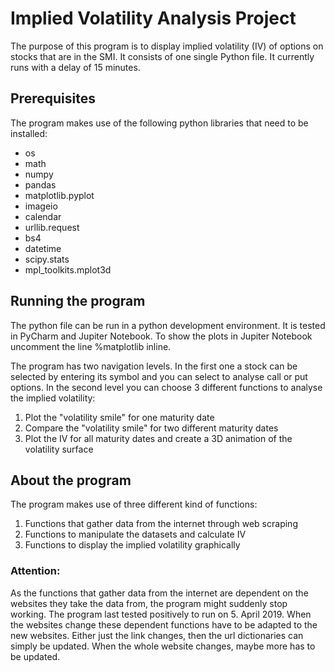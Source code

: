 # Implied Volatility Analysis Project

The purpose of this program is to display implied volatility (IV) of options on stocks that are in the SMI. It consists of one single Python file. It currently runs with a delay of 15 minutes.

## Prerequisites
The program makes use of the following python libraries that need to be installed:
- os
- math
- numpy
- pandas
- matplotlib.pyplot
- imageio
- calendar
- urllib.request
- bs4
- datetime
- scipy.stats
- mpl_toolkits.mplot3d

## Running the program
The python file can be run in a python development environment. It is tested in PyCharm and Jupiter Notebook. To show the plots in Jupiter Notebook uncomment the line %matplotlib inline.

The program has two navigation levels. In the first one a stock can be selected by entering its symbol and you can select to analyse call or put options. In the second level you can choose 3 different functions to analyse the implied volatility:
1. Plot the "volatility smile" for one maturity date
2. Compare the "volatility smile" for two different maturity dates
3. Plot the IV for all maturity dates and create a 3D animation of the volatility surface

## About the program

The program makes use of three different kind of functions:
1. Functions that gather data from the internet through web scraping
2. Functions to manipulate the datasets and calculate IV
3. Functions to display the implied volatility graphically 

### Attention:
As the functions that gather data from the internet are dependent on the websites they take the data from, the program might suddenly stop working. The program last tested positively to run on 5. April 2019. 
When the websites change these dependent functions have to be adapted to the new websites. Either just the link changes, then the url dictionaries can simply be updated. When the whole website changes, maybe more has to be updated. 
